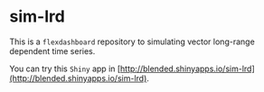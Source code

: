 # sim-lrd

This is a `flexdashboard` repository to simulating vector long-range dependent time series.

You can try this `Shiny` app in [http://blended.shinyapps.io/sim-lrd](http://blended.shinyapps.io/sim-lrd).
